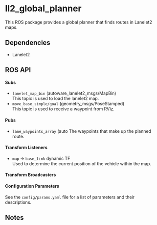 # ll2_global_planner

This ROS package provides a global planner that finds routes in Lanelet2 maps.

## Dependencies

- Lanelet2


## ROS API

#### Subs

- `lanelet_map_bin` (autoware_lanelet2_msgs/MapBin)  
This topic is used to load the lanelet2 map.
- `move_base_simple/goal` (geometry_msgs/PoseStamped)  
This topic is used to receive a waypoint from RViz.

#### Pubs

- `lane_waypoints_array` (auto
The waypoints that make up the planned route.

#### Transform Listeners

- `map` -> `base_link` dynamic TF  
Used to determine the current position of the vehicle within the map.

#### Transform Broadcasters


#### Configuration Parameters

See the `config/params.yaml` file for a list of parameters and their descriptions.

## Notes
